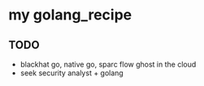 # my golang_recipe

## TODO

- blackhat go, native go, sparc flow ghost in the cloud
- seek security analyst + golang
